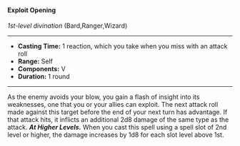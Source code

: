 #### Exploit Opening
*1st-level divination* (Bard,Ranger,Wizard)
___
- **Casting Time:** 1 reaction, which you take when you miss with an attack roll
- **Range:** Self
- **Components:** V
- **Duration:** 1 round
---
As the enemy avoids your blow, you gain a flash of
insight into its weaknesses, one that you or your
allies can exploit. The next attack roll made against
this target before the end of your next turn has
advantage. If that attack hits, it inflicts an
additional 2d8 damage of the same type as the
attack. 
***At Higher Levels.***  When you cast this spell using
a spell slot of 2nd level or higher, the damage
increases by 1d8 for each slot level above 1st.
